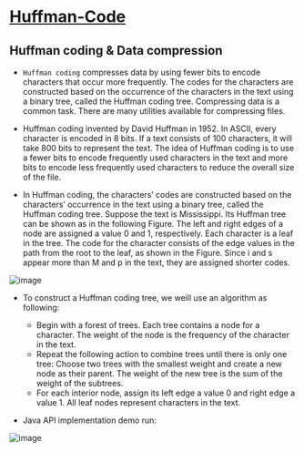 # [Huffman-Code](https://en.wikipedia.org/wiki/Huffman_coding)
## Huffman coding & Data compression

- `Huffman coding` compresses data by using fewer bits to encode characters that occur more frequently. The codes for the characters are constructed based on the occurrence of the characters in the text using a binary tree, called the Huffman coding tree. Compressing data is a common task. There are many utilities available for compressing files.

- Huffman coding invented by David Huffman in 1952. In ASCII, every character is encoded in 8 bits. If a text consists of 100 characters, it will take 800 bits to represent the text. The idea of Huffman coding is to use a fewer bits to encode frequently used characters in the text and more bits to encode less frequently used characters to reduce the overall size of the file.
- In Huffman coding, the characters’ codes are constructed based on the characters’ occurrence in the text using a binary tree, called the Huffman coding tree. Suppose the text is Mississippi. Its Huffman tree can be shown as in the following Figure. The left and right edges of a node are assigned a value 0 and 1, respectively. Each character is a leaf in the tree. The code for the character consists of the edge values in the path from the root to the leaf, as shown in the Figure. Since i and s appear more than M and p in the text, they are assigned shorter codes.

![image](https://user-images.githubusercontent.com/24220136/232642996-86c413c8-7999-455b-b36d-7d8d082d1bce.png)

- To construct a Huffman coding tree, we weill use an algorithm as following:
    - Begin with a forest of trees. Each tree contains a node for a character. The weight of the node is the frequency of the character in the text.
    - Repeat the following action to combine trees until there is only one tree: Choose two trees with the smallest weight and create a new node as their parent. The weight of the new tree is the sum of the weight of the subtrees.
    - For each interior node, assign its left edge a value 0 and right edge a value 1. All leaf nodes represent characters in the text.

- Java API implementation demo run:

![image](https://user-images.githubusercontent.com/24220136/232643207-6a46f95a-634d-4223-aa59-fc7609f73c61.png)
